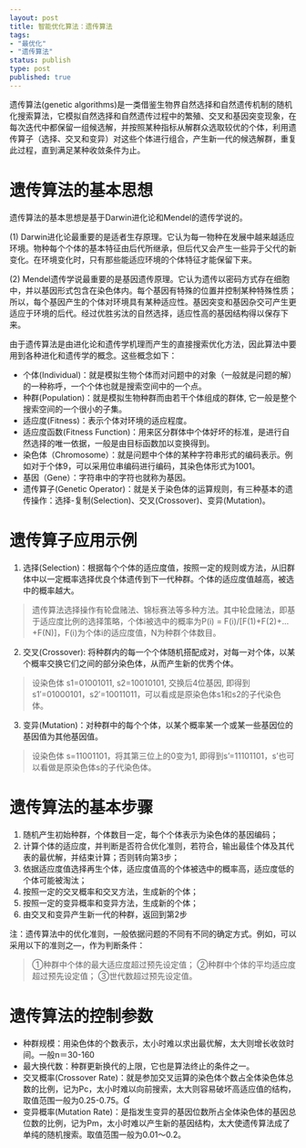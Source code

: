 ```yaml
--- 
layout: post
title: 智能优化算法：遗传算法
tags: 
- "最优化"
- "遗传算法"
status: publish
type: post
published: true
---
```

遗传算法(genetic algorithms)是一类借鉴生物界自然选择和自然遗传机制的随机化搜索算法，它模拟自然选择和自然遗传过程中的繁殖、交叉和基因突变现象，在每次迭代中都保留一组候选解，并按照某种指标从解群众选取较优的个体，利用遗传算子（选择、交叉和变异）对这些个体进行组合，产生新一代的候选解群，重复此过程，直到满足某种收敛条件为止。

# 遗传算法的基本思想

遗传算法的基本思想是基于Darwin进化论和Mendel的遗传学说的。

(1) Darwin进化论最重要的是适者生存原理。它认为每一物种在发展中越来越适应环境。物种每个个体的基本特征由后代所继承，但后代又会产生一些异于父代的新变化。在环境变化时，只有那些能适应环境的个体特征才能保留下来。

(2) Mendel遗传学说最重要的是基因遗传原理。它认为遗传以密码方式存在细胞中，并以基因形式包含在染色体内。每个基因有特殊的位置并控制某种特殊性质；所以，每个基因产生的个体对环境具有某种适应性。基因突变和基因杂交可产生更适应于环境的后代。经过优胜劣汰的自然选择，适应性高的基因结构得以保存下来。

由于遗传算法是由进化论和遗传学机理而产生的直接搜索优化方法，因此算法中要用到各种进化和遗传学的概念。这些概念如下：

+ 个体(Individual)：就是模拟生物个体而对问题中的对象（一般就是问题的解）的一种称呼，一个个体也就是搜索空间中的一个点。 
+ 种群(Population)：就是模拟生物种群而由若干个体组成的群体, 它一般是整个搜索空间的一个很小的子集。 
+ 适应度(Fitness)：表示个体对环境的适应程度。 
+ 适应度函数(Fitness Function)：用来区分群体中个体好坏的标准，是进行自然选择的唯一依据，一般是由目标函数加以变换得到。 
+ 染色体（Chromosome）：就是问题中个体的某种字符串形式的编码表示。例如对于个体9，可以采用位串编码进行编码，其染色体形式为1001。 
+ 基因（Gene）：字符串中的字符也就称为基因。 
+ 遗传算子(Genetic Operator)：就是关于染色体的运算规则，有三种基本的遗传操作：选择-复制(Selection)、交叉(Crossover)、变异(Mutation)。 

# 遗传算子应用示例

1. 选择(Selection)：根据每个个体的适应度值，按照一定的规则或方法，从旧群体中以一定概率选择优良个体遗传到下一代种群。个体的适应度值越高，被选中的概率越大。

> 遗传算法选择操作有轮盘赌法、锦标赛法等多种方法。其中轮盘赌法，即基于适应度比例的选择策略，个体i被选中的概率为P(i) = F(i)/[F(1)+F(2)+…+F(N)]，F(i)为个体i的适应度值，N为种群个体数目。

2. 交叉(Crossover): 将种群内的每一个个体随机搭配成对，对每一对个体，以某个概率交换它们之间的部分染色体，从而产生新的优秀个体。

> 设染色体 s1=01001011, s2=10010101, 交换后4位基因, 即得到s1′=01000101，s2′=10011011，可以看成是原染色体s1和s2的子代染色体。

3. 变异(Mutation)：对种群中的每个个体，以某个概率某一个或某一些基因位的基因值为其他基因值。

> 设染色体 s=11001101，将其第三位上的0变为1, 即得到s’=11101101，s’也可以看做是原染色体s的子代染色体。

# 遗传算法的基本步骤

1. 随机产生初始种群，个体数目一定，每个个体表示为染色体的基因编码；
2. 计算个体的适应度，并判断是否符合优化准则，若符合，输出最佳个体及其代表的最优解，并结束计算；否则转向第3步；
3. 依据适应度值选择再生个体，适应度值高的个体被选中的概率高，适应度低的个体可能被淘汰；
4. 按照一定的交叉概率和交叉方法，生成新的个体；
5. 按照一定的变异概率和变异方法，生成新的个体；
6. 由交叉和变异产生新一代的种群，返回到第2步

注：遗传算法中的优化准则，一般依据问题的不同有不同的确定方式。例如，可以采用以下的准则之—，作为判断条件：

> ①种群中个体的最大适应度超过预先设定值；
> ②种群中个体的平均适应度超过预先设定值；
> ③世代数超过预先设定值。

# 遗传算法的控制参数

+ 种群规模：用染色体的个数表示，太小时难以求出最优解，太大则增长收敛时间。一般n＝30-160 
+ 最大换代数：种群更新换代的上限，它也是算法终止的条件之一。 
+ 交叉概率(Crossover Rate)：就是参加交叉运算的染色体个数占全体染色体总数的比例，记为Pc，太小时难以向前搜索，太大则容易破坏高适应值的结构，取值范围一般为0.25-0.75。 
+ 变异概率(Mutation Rate)：是指发生变异的基因位数所占全体染色体的基因总位数的比例，记为Pm，太小时难以产生新的基因结构，太大使遗传算法成了单纯的随机搜索。取值范围一般为0.01～0.2。 
